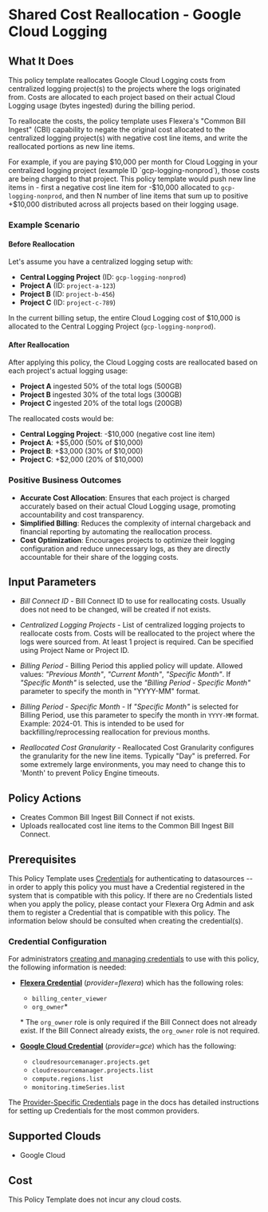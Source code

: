 # Shared Cost Reallocation - Google Cloud Logging

## What It Does

This policy template reallocates Google Cloud Logging costs from centralized logging project(s) to the projects where the logs originated from. Costs are allocated to each project based on their actual Cloud Logging usage (bytes ingested) during the billing period.

To reallocate the costs, the policy template uses Flexera's "Common Bill Ingest" (CBI) capability to negate the original cost allocated to the centralized logging project(s) with negative cost line items, and write the reallocated portions as new line items.

For example, if you are paying $10,000 per month for Cloud Logging in your centralized logging project (example ID `gcp-logging-nonprod`), those costs are being charged to that project. This policy template would push new line items in - first a negative cost line item for -$10,000 allocated to `gcp-logging-nonprod`, and then N number of line items that sum up to positive +$10,000 distributed across all projects based on their logging usage.

### Example Scenario

#### Before Reallocation

Let's assume you have a centralized logging setup with:

- **Central Logging Project** (ID: `gcp-logging-nonprod`)
- **Project A** (ID: `project-a-123`)
- **Project B** (ID: `project-b-456`)
- **Project C** (ID: `project-c-789`)

In the current billing setup, the entire Cloud Logging cost of $10,000 is allocated to the Central Logging Project (`gcp-logging-nonprod`).

#### After Reallocation

After applying this policy, the Cloud Logging costs are reallocated based on each project's actual logging usage:

- **Project A** ingested 50% of the total logs (500GB)
- **Project B** ingested 30% of the total logs (300GB)
- **Project C** ingested 20% of the total logs (200GB)

The reallocated costs would be:

- **Central Logging Project**: -$10,000 (negative cost line item)
- **Project A**: +$5,000 (50% of $10,000)
- **Project B**: +$3,000 (30% of $10,000)
- **Project C**: +$2,000 (20% of $10,000)

### Positive Business Outcomes

- **Accurate Cost Allocation**: Ensures that each project is charged accurately based on their actual Cloud Logging usage, promoting accountability and cost transparency.
- **Simplified Billing**: Reduces the complexity of internal chargeback and financial reporting by automating the reallocation process.
- **Cost Optimization**: Encourages projects to optimize their logging configuration and reduce unnecessary logs, as they are directly accountable for their share of the logging costs.

## Input Parameters

- *Bill Connect ID* - Bill Connect ID to use for reallocating costs. Usually does not need to be changed, will be created if not exists.

- *Centralized Logging Projects* - List of centralized logging projects to reallocate costs from. Costs will be reallocated to the project where the logs were sourced from. At least 1 project is required. Can be specified using Project Name or Project ID.

- *Billing Period* - Billing Period this applied policy will update. Allowed values: *"Previous Month"*, *"Current Month"*, *"Specific Month"*. If *"Specific Month"* is selected, use the *"Billing Period - Specific Month"* parameter to specify the month in \"YYYY-MM\" format.

- *Billing Period - Specific Month* - If *"Specific Month"* is selected for Billing Period, use this parameter to specify the month in `YYYY-MM` format. Example: 2024-01. This is intended to be used for backfilling/reprocessing reallocation for previous months.

- *Reallocated Cost Granularity* - Reallocated Cost Granularity configures the granularity for the new line items. Typically "Day" is preferred. For some extremely large environments, you may need to change this to 'Month' to prevent Policy Engine timeouts.

## Policy Actions

- Creates Common Bill Ingest Bill Connect if not exists.
- Uploads reallocated cost line items to the Common Bill Ingest Bill Connect.

## Prerequisites

This Policy Template uses [Credentials](https://docs.flexera.com/flexera/EN/Automation/ManagingCredentialsExternal.htm) for authenticating to datasources -- in order to apply this policy you must have a Credential registered in the system that is compatible with this policy. If there are no Credentials listed when you apply the policy, please contact your Flexera Org Admin and ask them to register a Credential that is compatible with this policy. The information below should be consulted when creating the credential(s).

### Credential Configuration

For administrators [creating and managing credentials](https://docs.flexera.com/flexera/EN/Automation/ManagingCredentialsExternal.htm) to use with this policy, the following information is needed:

- [**Flexera Credential**](https://docs.flexera.com/flexera/EN/Automation/ProviderCredentials.htm) (*provider=flexera*) which has the following roles:
  - `billing_center_viewer`
  - `org_owner`*

  \* The `org_owner` role is only required if the Bill Connect does not already exist. If the Bill Connect already exists, the `org_owner` role is not required.

- [**Google Cloud Credential**](https://docs.flexera.com/flexera/EN/Automation/ProviderCredentials.htm#automationadmin_4083446696_1121577) (*provider=gce*) which has the following:
  - `cloudresourcemanager.projects.get`
  - `cloudresourcemanager.projects.list`
  - `compute.regions.list`
  - `monitoring.timeSeries.list`

The [Provider-Specific Credentials](https://docs.flexera.com/flexera/EN/Automation/ProviderCredentials.htm) page in the docs has detailed instructions for setting up Credentials for the most common providers.

## Supported Clouds

- Google Cloud

## Cost

This Policy Template does not incur any cloud costs.
